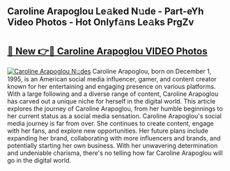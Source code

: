 ## Caroline Arapoglou Le𝚊ked N𝚞de - Part-eYh Video Photos - Hot Onlyf𝚊ns Le𝚊ks PrgZv

# <h2><a href="http://ab98400.deff.icu/?id=Caroline+Arapoglou">🔗 New 👉🔴 Caroline Arapoglou VIDEO Photos</a></h2>

[![Caroline Arapoglou N𝚞des](https://i.imgur.com/rIISA9y.gif)](http://ab98400.deff.icu/?id=Caroline+Arapoglou)
Caroline Arapoglou, born on December 1, 1995, is an American social media influencer, gamer, and content creator known for her entertaining and engaging presence on various platforms. With a large following and a diverse range of content, Caroline Arapoglou has carved out a unique niche for herself in the digital world. This article explores the journey of Caroline Arapoglou, from her humble beginnings to her current status as a social media sensation. Caroline Arapoglou's social media journey is far from over. She continues to create content, engage with her fans, and explore new opportunities. Her future plans include expanding her brand, collaborating with more influencers and brands, and potentially starting her own business. With her unwavering determination and undeniable charisma, there's no telling how far Caroline Arapoglou will go in the digital world.
